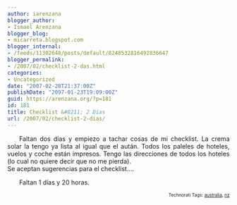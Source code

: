 ```yaml
---
author: iarenzana
blogger_author:
- Ismael Arenzana
blogger_blog:
- micarreta.blogspot.com
blogger_internal:
- /feeds/11302648/posts/default/8248532816492836647
blogger_permalink:
- /2007/02/checklist-2-das.html
categories:
- Uncategorized
date: "2007-02-28T21:37:00Z"
publishDate: "2097-01-23T19:09:00Z"
guid: https://arenzana.org/?p=181
id: 181
title: Checklist &#8211; 2 Días
url: /2007/02/checklist-2-dias/
---
```

<p style="text-align:justify;text-indent:20pt;">
  Faltan dos días y empiezo a tachar cosas de mi checklist. La crema solar la tengo ya lista al igual que el aután. Todos los paleles de hoteles, vuelos y coche están impresos. Tengo las direcciones de todos los hoteles (lo cual no quiere decir que no me pierda).<br /> Se aceptan sugerencias para el checklist&#8230;.
</p>

<p style="text-align:justify;text-indent:20pt;">
  Faltan 1 días y 20 horas.
</p>

<!-- technorati tags start -->

<p style="text-align:right;font-size:10px;">
  Technorati Tags: <a href="http://www.technorati.com/tag/australia" rel="tag">australia</a>, <a href="http://www.technorati.com/tag/nz" rel="tag">nz</a>
</p>

<!-- technorati tags end -->
